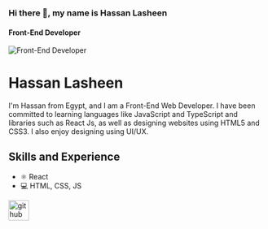 ### Hi there 👋, my name is Hassan Lasheen
#### Front-End Developer
![Front-End Developer](https://i.pinimg.com/564x/3c/16/ae/3c16aec2e1c6e8d4c88e8976242d18f9.jpg)

# Hassan Lasheen 
I'm Hassan from Egypt, and I am a Front-End Web Developer. I have been committed to learning languages like JavaScript and TypeScript and libraries such as React Js, as well as designing websites using HTML5 and CSS3. I also enjoy designing using UI/UX.

## Skills and Experience
* ⚛️ React 
* 💻 HTML, CSS, JS

[<img src='https://cdn.jsdelivr.net/npm/simple-icons@3.0.1/icons/github.svg' alt='github' height='40'>](https://github.com/HassanLasheenn)  
